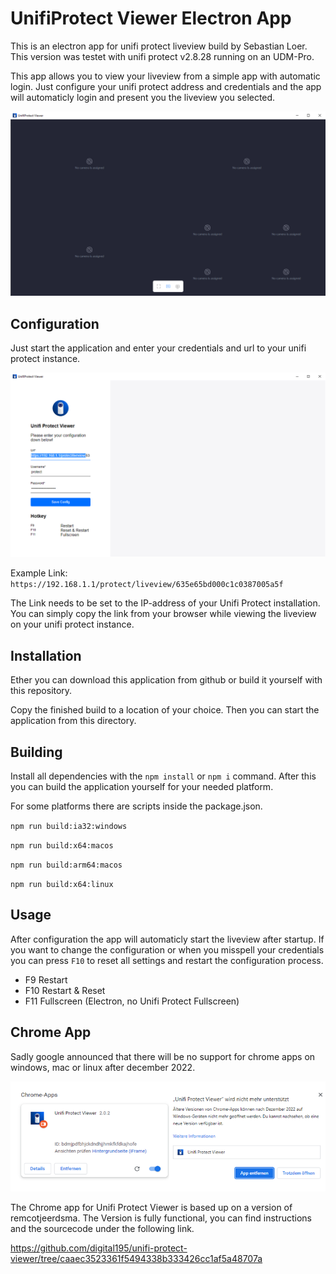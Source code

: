 # UnifiProtect Viewer Electron App

This is an electron app for unifi protect liveview build by Sebastian Loer. This version was testet with unifi protect v2.8.28 running on an UDM-Pro.

This app allows you to view your liveview from a simple app with automatic login. Just configure your unifi protect address and credentials and the app will automaticly login and present you the liveview you selected.

![Screenshot #1 Configuration](screenshots/liveview.png)

## Configuration

Just start the application and enter your credentials and url to your unifi protect instance.

![Screenshot #1 Configuration](screenshots/configuration.png)

Example Link: `https://192.168.1.1/protect/liveview/635e65bd000c1c0387005a5f`

The Link needs to be set to the IP-address of your Unifi Protect installation. You can simply copy the link from your browser while viewing the liveview on your unifi protect instance.

## Installation

Ether you can download this application from github or build it yourself with this repository.

Copy the finished build to a location of your choice. Then you can start the application from this directory.

## Building

Install all dependencies with the `npm install` or `npm i` command. After this you can build the application yourself for your needed platform.

For some platforms there are scripts inside the package.json.
 
`npm run build:ia32:windows`

`npm run build:x64:macos`

`npm run build:arm64:macos`

`npm run build:x64:linux`

## Usage

After configuration the app will automaticly start the liveview after startup. If you want to change the configuration or when you misspell your credentials you can press `F10` to reset all settings and restart the configuration process.

- F9 Restart
- F10 Restart & Reset
- F11 Fullscreen (Electron, no Unifi Protect Fullscreen)

## Chrome App

Sadly google announced that there will be no support for chrome apps on windows, mac or linux after december 2022.

![Screenshot #1 Chromeapp](screenshots/chrome-app.png)

The Chrome app for Unifi Protect Viewer is based up on a version of remcotjeerdsma. The Version is fully functional, you can find instructions and the sourcecode under the following link.

https://github.com/digital195/unifi-protect-viewer/tree/caaec3523361f5494338b333426cc1af5a48707a
